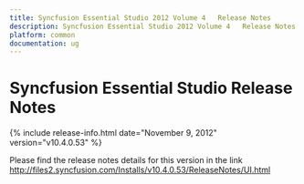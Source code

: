 ```yaml
---
title: Syncfusion Essential Studio 2012 Volume 4   Release Notes  
description: Syncfusion Essential Studio 2012 Volume 4   Release Notes  
platform: common
documentation: ug
---
```


# Syncfusion Essential Studio Release Notes  

{% include release-info.html date="November 9, 2012"  version="v10.4.0.53" %} 


Please find the release notes details for this version in the link <http://files2.syncfusion.com/Installs/v10.4.0.53/ReleaseNotes/UI.html> 